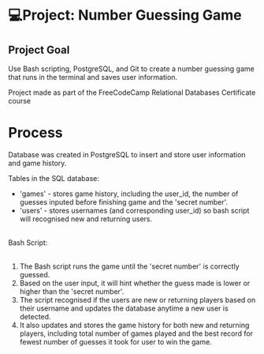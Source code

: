 # 💻Project: Number Guessing Game

## Project Goal
Use Bash scripting, PostgreSQL, and Git to create a number guessing game that runs in the terminal and saves user information.

Project made as part of the FreeCodeCamp Relational Databases Certificate course

# Process
Database was created in PostgreSQL to insert and store user information and game history.

Tables in the SQL database:
<ul>
  <li>'games' - stores game history, including the user_id, the number of guesses inputed before finishing game and the 'secret number'.</li>
  <li>'users' - stores usernames (and corresponding user_id) so bash script will recognised new and returning users.</li>
</ul>
<br>
Bash Script:
<br>
<br>
<ol>
  <li>The Bash script runs the game until the 'secret number' is correctly guessed.</li>
  <li>Based on the user input, it will hint whether the guess made is lower or higher than the 'secret number'.</li>
  <li>The script recognised if the users are new or returning players based on their username and updates the database anytime a new user is detected.</li>
  <li>It also updates and stores the game history for both new and returning players, including total number of games played and the best record for fewest number of guesses it took for user to win the game.</li>
</ol>
